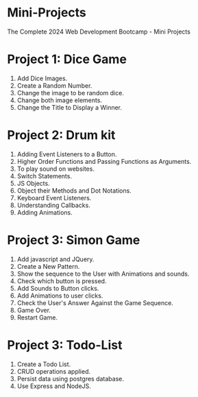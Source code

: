 # Mini-Projects
The Complete 2024 Web Development Bootcamp - Mini Projects

# Project 1: Dice Game
1. Add Dice Images.
2. Create a Random Number.
3. Change the image to be random dice.
4. Change both image elements.
5. Change the Title to Display a Winner.

# Project 2: Drum kit
1. Adding Event Listeners to a Button.
2. Higher Order Functions and Passing Functions as Arguments.
3. To play sound on websites.
4. Switch Statements.
5. JS Objects.
6. Object their Methods and Dot Notations.
7. Keyboard Event Listeners.
8. Understanding Callbacks.
9. Adding Animations.

# Project 3: Simon Game
1. Add javascript and JQuery.
2. Create a New Pattern.
3. Show the sequence to the User with Animations and sounds.
4. Check which button is pressed.
5. Add Sounds to Button clicks.
6. Add Animations to user clicks.
7. Check the User's Answer Against the Game Sequence.
8. Game Over.
9. Restart Game.

# Project 3: Todo-List
1. Create a Todo List.
2. CRUD operations applied.
3. Persist data using postgres database.
4. Use Express and NodeJS.
